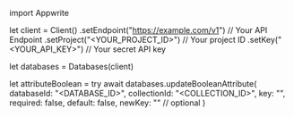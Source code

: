 import Appwrite

let client = Client()
    .setEndpoint("https://example.com/v1") // Your API Endpoint
    .setProject("<YOUR_PROJECT_ID>") // Your project ID
    .setKey("<YOUR_API_KEY>") // Your secret API key

let databases = Databases(client)

let attributeBoolean = try await databases.updateBooleanAttribute(
    databaseId: "<DATABASE_ID>",
    collectionId: "<COLLECTION_ID>",
    key: "",
    required: false,
    default: false,
    newKey: "" // optional
)

